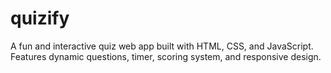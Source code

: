 # quizify
A fun and interactive quiz web app built with HTML, CSS, and JavaScript. Features dynamic questions, timer, scoring system, and responsive design.
